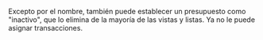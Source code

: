 Excepto por el nombre, también puede establecer un presupuesto como "inactivo", que lo elimina de la mayoría de las vistas y listas. Ya no le puede asignar transacciones.
